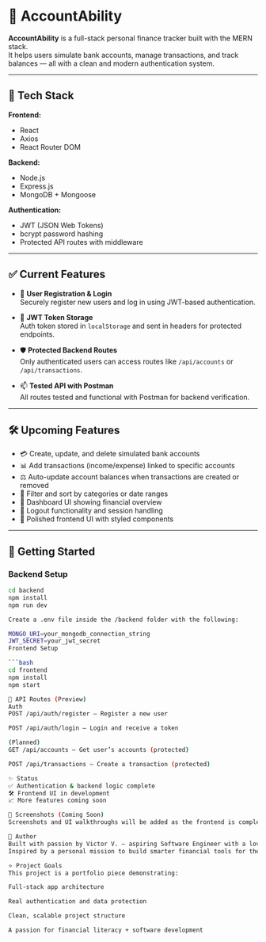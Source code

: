 # 💸 AccountAbility

**AccountAbility** is a full-stack personal finance tracker built with the MERN stack.  
It helps users simulate bank accounts, manage transactions, and track balances — all with a clean and modern authentication system.

---

## 🚀 Tech Stack

**Frontend:**

- React
- Axios
- React Router DOM

**Backend:**

- Node.js
- Express.js
- MongoDB + Mongoose

**Authentication:**

- JWT (JSON Web Tokens)
- bcrypt password hashing
- Protected API routes with middleware

---

## ✅ Current Features

- 🔐 **User Registration & Login**  
  Securely register new users and log in using JWT-based authentication.

- 🧠 **JWT Token Storage**  
  Auth token stored in `localStorage` and sent in headers for protected endpoints.

- 🛡 **Protected Backend Routes**  
  Only authenticated users can access routes like `/api/accounts` or `/api/transactions`.

- 📫 **Tested API with Postman**  
  All routes tested and functional with Postman for backend verification.

---

## 🛠 Upcoming Features

- 💳 Create, update, and delete simulated bank accounts
- 📊 Add transactions (income/expense) linked to specific accounts
- ⚖️ Auto-update account balances when transactions are created or removed
- 📂 Filter and sort by categories or date ranges
- 🧾 Dashboard UI showing financial overview
- 🚪 Logout functionality and session handling
- 🌈 Polished frontend UI with styled components

---

## 🧪 Getting Started

### Backend Setup

````bash
cd backend
npm install
npm run dev

Create a .env file inside the /backend folder with the following:

MONGO_URI=your_mongodb_connection_string
JWT_SECRET=your_jwt_secret
Frontend Setup

```bash
cd frontend
npm install
npm start

🔧 API Routes (Preview)
Auth
POST /api/auth/register – Register a new user

POST /api/auth/login – Login and receive a token

(Planned)
GET /api/accounts – Get user’s accounts (protected)

POST /api/transactions – Create a transaction (protected)

✨ Status
✅ Authentication & backend logic complete
🛠️ Frontend UI in development
📈 More features coming soon

📸 Screenshots (Coming Soon)
Screenshots and UI walkthroughs will be added as the frontend is completed.

🙌 Author
Built with passion by Victor V. — aspiring Software Engineer with a love for fintech, functionality, and fire code.
Inspired by a personal mission to build smarter financial tools for the next generation.

⭐ Project Goals
This project is a portfolio piece demonstrating:

Full-stack app architecture

Real authentication and data protection

Clean, scalable project structure

A passion for financial literacy + software development
````
